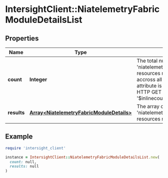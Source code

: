 # IntersightClient::NiatelemetryFabricModuleDetailsList

## Properties

| Name | Type | Description | Notes |
| ---- | ---- | ----------- | ----- |
| **count** | **Integer** | The total number of &#39;niatelemetry.FabricModuleDetails&#39; resources matching the request, accross all pages. The &#39;Count&#39; attribute is included when the HTTP GET request includes the &#39;$inlinecount&#39; parameter. | [optional] |
| **results** | [**Array&lt;NiatelemetryFabricModuleDetails&gt;**](NiatelemetryFabricModuleDetails.md) | The array of &#39;niatelemetry.FabricModuleDetails&#39; resources matching the request. | [optional] |

## Example

```ruby
require 'intersight_client'

instance = IntersightClient::NiatelemetryFabricModuleDetailsList.new(
  count: null,
  results: null
)
```

